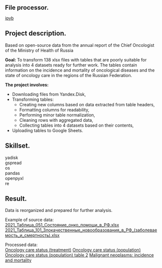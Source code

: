 <span style="font-size: 20px;"><b> File processor. </span></b>

[ipyb](eng_file_processor.ipynb)

## Project description.
Based on open-source data from the annual report of the Chief Oncologist of the Ministry of Health of Russia

**Goal:** To transform 138 xlsx files with tables that are poorly suitable for analysis into 4 datasets ready for further work. The tables contain information on the incidence and mortality of oncological diseases and the state of oncology care in the regions of the Russian Federation.

**The project involves:**
- Downloading files from Yandex.Disk,
- Transforming tables:
  - Creating new columns based on data extracted from table headers,
  - Formatting columns for readability,
  - Performing minor table normalization,
  - Cleaning rows with aggregated data,
  - Collecting tables into 4 datasets based on their contents,
- Uploading tables to Google Sheets.

## Skillset.
yadisk   
gspread  
os  
pandas  
openpyxl  
re

## Result.
Data is reorganized and prepared for further analysis. 

Example of source data:  
[2021_Таблица_051_Состояние_онко_помощи_в_РФ.xlsx](2021_Таблица_051_Состояние_онко_помощи_в_РФ.xlsx)  
[2021_Таблица_101_Злокачественные_новообразования_в_РФ_(заболеваемость_и_смертность).xlsx](2021_Таблица_101_Злокачественные_новообразования_в_РФ_(заболеваемость_и_смертность).xlsx)

Processed data:  
[Oncology care status (treatment)](https://docs.google.com/spreadsheets/d/11ch2hH_jGhFBuNQslV2F_2b8GN374RS-c6bS2X7CnVs)
[Oncology care status (population)](https://docs.google.com/spreadsheets/d/1P33EZT-CQqu1atFeqAsPWCy-Bp3rvw87iPRnJckTQcM)
[Oncology care status (population) table 2](https://docs.google.com/spreadsheets/d/1KKfeebttMfPreGBm1Zzm0ag5fBHLdcM9fgZLos2HQUc)
[Malignant neoplasms: incidence and mortality](https://docs.google.com/spreadsheets/d/1uj9oTNnAV_8FntB5Lsrw7Rskbdjc9uXepH0pVQzSR7M)
